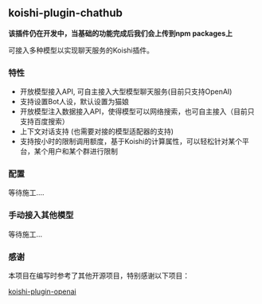 ## koishi-plugin-chathub

**该插件仍在开发中，当基础的功能完成后我们会上传到npm packages上**

可接入多种模型以实现聊天服务的Koishi插件。

### 特性

- 开放模型接入API, 可自主接入大型模型聊天服务(目前只支持OpenAI)
- 支持设置Bot人设，默认设置为猫娘
- 开放模型注入数据接入API，使得模型可以网络搜索，也可自主接入（目前只支持百度搜索）
- 上下文对话支持 (也需要对接的模型适配器的支持)
- 支持按小时的限制调用额度，基于Koishi的计算属性，可以轻松针对某个平台，某个用户和某个群进行限制

### 配置

等待施工....

### 手动接入其他模型

等待施工...

### 感谢

本项目在编写时参考了其他开源项目，特别感谢以下项目：

[koishi-plugin-openai](https://github.com/TomLBZ/koishi-plugin-openai)
